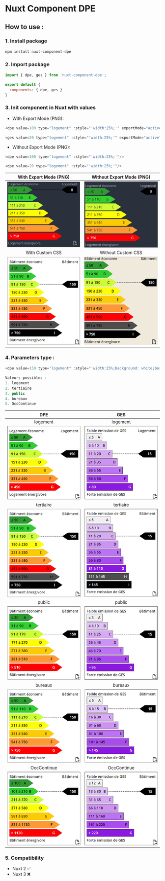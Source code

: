 # Nuxt Component DPE

## How to use :

### 1. Install package

```js
npm install nuxt-component-dpe
```

### 2. Import package

```js
import { dpe, ges } from 'nuxt-component-dpe';
```

```js
export default {
  components: { dpe, ges }
}
```

### 3. Init component in Nuxt with values

- With Export Mode (PNG):
```js
<dpe value=100 type="logement" :style="'width:25%;'" exportMode="active"/>
```

```js
<ges value=20 type="logement" :style="'width:25%;'" exportMode="active"/>
```

- Without Export Mode (PNG):
```js
<dpe value=100 type="logement" :style="'width:25%;'"/>
```

```js
<dpe value=20 type="logement" :style="'width:25%;'"/>
```

With Export Mode (PNG)           |  Without Export Mode (PNG)
:-------------------------:|:-------------------------:
![](https://github.com/jafludo/nuxt-component-dpe/blob/main/assets/dpe_with_export.PNG)  |  ![](https://github.com/jafludo/nuxt-component-dpe/blob/main/assets/dpe_without_export.PNG)
With Custom CSS         |  Without Custom CSS
![](https://github.com/jafludo/nuxt-component-dpe/blob/main/assets/custom_dpe_background_tertiaire.PNG)  |  ![](https://github.com/jafludo/nuxt-component-dpe/blob/main/assets/nocustom_dpe_background_logement.PNG)

### 4. Parameters type :

```js
<dpe value=150 type="logement" :style="'width:25%;background: white;border: 1px solid;padding: 8px;'" exportMode="active"/>
````

```js
Valeurs possibles :
1. logement
2. tertiaire
3. public
4. bureaux
5. OccContinue
```

DPE          |  GES
:-------------------------:|:-------------------------:
logement|logement
![](https://github.com/jafludo/nuxt-component-dpe/blob/main/assets/custom_dpe_background_logement.PNG)  |  ![](https://github.com/jafludo/nuxt-component-dpe/blob/main/assets/custom_ges_background_logement.PNG)
tertiaire|tertiaire
![](https://github.com/jafludo/nuxt-component-dpe/blob/main/assets/custom_dpe_background_tertiaire.PNG)  |  ![](https://github.com/jafludo/nuxt-component-dpe/blob/main/assets/custom_ges_background_tertiaire.PNG)
public|public
![](https://github.com/jafludo/nuxt-component-dpe/blob/main/assets/custom_dpe_background_public.PNG)  |  ![](https://github.com/jafludo/nuxt-component-dpe/blob/main/assets/custom_ges_background_public.PNG)
bureaux|bureaux
![](https://github.com/jafludo/nuxt-component-dpe/blob/main/assets/custom_dpe_background_bureaux.PNG)  |  ![](https://github.com/jafludo/nuxt-component-dpe/blob/main/assets/custom_ges_background_bureaux.PNG)
OccContinue|OccContinue
![](https://github.com/jafludo/nuxt-component-dpe/blob/main/assets/custom_dpe_background_occcontinue.PNG)  |  ![](https://github.com/jafludo/nuxt-component-dpe/blob/main/assets/custom_ges_background_occcontinue.PNG)

### 5. Compatibility 

- Nuxt 2 ✅
- Nuxt 3 ❌
